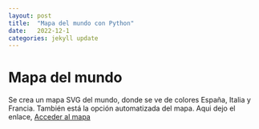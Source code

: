 ```yaml
---
layout: post
title:  "Mapa del mundo con Python"
date:   2022-12-1
categories: jekyll update
---
```


# Mapa del mundo 

Se crea un mapa SVG del mundo, donde se ve de colores  España, Italia y Francia.
También está la opción automatizada del mapa.
Aqui dejo el enlace, <a href="https://github.com/TripleYei/svg_map_python"> Acceder al mapa</a>
